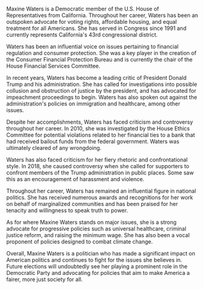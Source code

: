 Maxine Waters is a Democratic member of the U.S. House of Representatives from California. Throughout her career, Waters has been an outspoken advocate for voting rights, affordable housing, and equal treatment for all Americans. She has served in Congress since 1991 and currently represents California's 43rd congressional district.

Waters has been an influential voice on issues pertaining to financial regulation and consumer protection. She was a key player in the creation of the Consumer Financial Protection Bureau and is currently the chair of the House Financial Services Committee.

In recent years, Waters has become a leading critic of President Donald Trump and his administration. She has called for investigations into possible collusion and obstruction of justice by the president, and has advocated for impeachment proceedings to begin. Waters has also spoken out against the administration's policies on immigration and healthcare, among other issues.

Despite her accomplishments, Waters has faced criticism and controversy throughout her career. In 2010, she was investigated by the House Ethics Committee for potential violations related to her financial ties to a bank that had received bailout funds from the federal government. Waters was ultimately cleared of any wrongdoing.

Waters has also faced criticism for her fiery rhetoric and confrontational style. In 2018, she caused controversy when she called for supporters to confront members of the Trump administration in public places. Some saw this as an encouragement of harassment and violence.

Throughout her career, Waters has remained an influential figure in national politics. She has received numerous awards and recognitions for her work on behalf of marginalized communities and has been praised for her tenacity and willingness to speak truth to power.

As for where Maxine Waters stands on major issues, she is a strong advocate for progressive policies such as universal healthcare, criminal justice reform, and raising the minimum wage. She has also been a vocal proponent of policies designed to combat climate change.

Overall, Maxine Waters is a politician who has made a significant impact on American politics and continues to fight for the issues she believes in. Future elections will undoubtedly see her playing a prominent role in the Democratic Party and advocating for policies that aim to make America a fairer, more just society for all.
